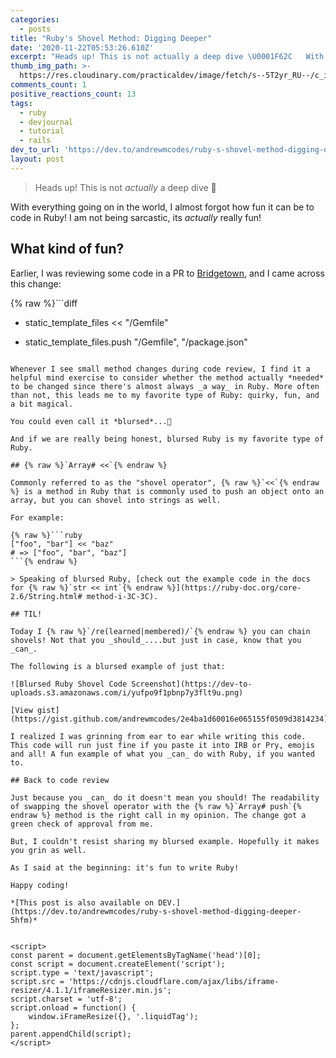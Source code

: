 ```yaml
---
categories:
  - posts
title: "Ruby's Shovel Method: Digging Deeper"
date: '2020-11-22T05:53:26.610Z'
excerpt: "Heads up! This is not actually a deep dive \U0001F62C   With everything going on in the world, I almost forgo..."
thumb_img_path: >-
  https://res.cloudinary.com/practicaldev/image/fetch/s--5T2yr_RU--/c_imagga_scale,f_auto,fl_progressive,h_420,q_auto,w_1000/https://dev-to-uploads.s3.amazonaws.com/i/bcmmm6rcamq6axlhtswm.png
comments_count: 1
positive_reactions_count: 13
tags:
  - ruby
  - devjournal
  - tutorial
  - rails
dev_to_url: 'https://dev.to/andrewmcodes/ruby-s-shovel-method-digging-deeper-5hfm'
layout: post
---
```


> Heads up! This is not _actually_ a deep dive 😬

With everything going on in the world, I almost forgot how fun it can be to code in Ruby! I am not being sarcastic, its _actually_ really fun!

## What kind of fun?

Earlier, I was reviewing some code in a PR to [Bridgetown](https://github.com/bridgetownrb/bridgetown), and I came across this change:

{% raw %}```diff

- static_template_files << "/Gemfile"

* static_template_files.push "/Gemfile", "/package.json"

````{% endraw %}

Whenever I see small method changes during code review, I find it a helpful mind exercise to consider whether the method actually *needed* to be changed since there's almost always _a way_ in Ruby. More often than not, this leads me to my favorite type of Ruby: quirky, fun, and a bit magical.

You could even call it *blursed*...🤔

And if we are really being honest, blursed Ruby is my favorite type of Ruby.

## {% raw %}`Array# <<`{% endraw %}

Commonly referred to as the "shovel operator", {% raw %}`<<`{% endraw %} is a method in Ruby that is commonly used to push an object onto an array, but you can shovel into strings as well.

For example:

{% raw %}```ruby
["foo", "bar"] << "baz"
# => ["foo", "bar", "baz"]
```{% endraw %}

> Speaking of blursed Ruby, [check out the example code in the docs for {% raw %}`str << int`{% endraw %}](https://ruby-doc.org/core-2.6/String.html# method-i-3C-3C).

## TIL!

Today I {% raw %}`/re(learned|membered)/`{% endraw %} you can chain shovels! Not that you _should_....but just in case, know that you _can_.

The following is a blursed example of just that:

![Blursed Ruby Shovel Code Screenshot](https://dev-to-uploads.s3.amazonaws.com/i/yufpo9f1pbnp7y3flt9u.png)

[View gist](https://gist.github.com/andrewmcodes/2e4ba1d60016e065155f0509d3814234)

I realized I was grinning from ear to ear while writing this code. This code will run just fine if you paste it into IRB or Pry, emojis and all! A fun example of what you _can_ do with Ruby, if you wanted to.

## Back to code review

Just because you _can_ do it doesn't mean you should! The readability of swapping the shovel operator with the {% raw %}`Array# push`{% endraw %} method is the right call in my opinion. The change got a green check of approval from me.

But, I couldn't resist sharing my blursed example. Hopefully it makes you grin as well.

As I said at the beginning: it's fun to write Ruby!

Happy coding!

*[This post is also available on DEV.](https://dev.to/andrewmcodes/ruby-s-shovel-method-digging-deeper-5hfm)*


<script>
const parent = document.getElementsByTagName('head')[0];
const script = document.createElement('script');
script.type = 'text/javascript';
script.src = 'https://cdnjs.cloudflare.com/ajax/libs/iframe-resizer/4.1.1/iframeResizer.min.js';
script.charset = 'utf-8';
script.onload = function() {
    window.iFrameResize({}, '.liquidTag');
};
parent.appendChild(script);
</script>
````
